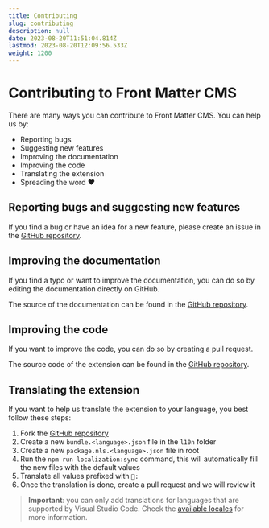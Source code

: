 ```yaml
---
title: Contributing
slug: contributing
description: null
date: 2023-08-20T11:51:04.814Z
lastmod: 2023-08-20T12:09:56.533Z
weight: 1200
---
```

<!-- markdownlint-disable MD013 -->
# Contributing to Front Matter CMS

There are many ways you can contribute to Front Matter CMS. You can help us by:

- Reporting bugs
- Suggesting new features
- Improving the documentation
- Improving the code
- Translating the extension
- Spreading the word ❤️

## Reporting bugs and suggesting new features

If you find a bug or have an idea for a new feature,
please create an issue in the [GitHub repository][01].

## Improving the documentation

If you find a typo or want to improve the documentation,
you can do so by editing the documentation directly on GitHub.

The source of the documentation can be found in the [GitHub repository][02].

## Improving the code

If you want to improve the code, you can do so by creating a pull request.

The source code of the extension can be found in the [GitHub repository][03].

## Translating the extension

If you want to help us translate the extension to your language, you best follow these steps:

1. Fork the [GitHub repository][03]
1. Create a new `bundle.<language>.json` file in the `l10n` folder
1. Create a new `package.nls.<language>.json` file in root
1. Run the `npm run localization:sync` command, this will automatically fill the new files
with the default values
1. Translate all values prefixed with `🚧:`
1. Once the translation is done, create a pull request and we will review it

> **Important**: you can only add translations for languages that are
> supported by Visual Studio Code. Check the [available locales][04] for more information.

[01]: https://github.com/estruyf/vscode-front-matter/issues
[02]: https://github.com/FrontMatter/web-documentation-nextjs
[03]: https://github.com/estruyf/vscode-front-matter
[04]: https://code.visualstudio.com/docs/getstarted/locales#_available-locales
<!-- markdownlint-enable MD013 -->
